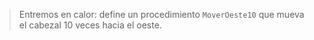 > Entremos en calor: define un procedimiento `MoverOeste10` que mueva el cabezal 10 veces hacia el oeste.